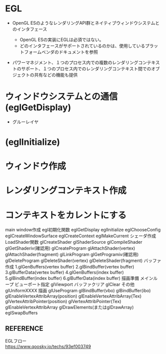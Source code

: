 
# EGL
- OpenGL ESのようなレンダリングAPI群とネイティブウィンドウシステムとのインタフェース
    - OpenGL ESの実装にEGLは必須ではない。
    - どのインタフェースがサポートされているのかは、使用しているプラットフォームベンダのドキュメントを参照


- パワーマネジメント、１つのプロセス内での複数のレンダリングコンテキストのサポート、１つのプロセス内でのレンダリングコンテキスト間でのオブジェクトの共有などの機能も提供

# ウィンドウシステムとの通信(eglGetDisplay)
- グルーレイヤ


# (eglInitialize)

# ウィンドウ作成

# レンダリングコンテキスト作成

# コンテキストをカレントにする




main
window作成
egl初期化関数
eglGetDisplay
eglInitialize
eglChooseConfig
eglCreateWindowSurface
eglCreateContext
eglMakeCurrent
シェーダ作成
LoadShader関数
glCreateShader
glShaderSource
glCompileShader
glGetShaderiv(確認用)
glCreateProgram
glAttachShader(vertex)
glAttachShader(fragment)
glLinkProgram
glGetProgramiv(確認用)
glDeleteProgram
glDeleteShader(vertex)
glDeleteShader(fragment)
バッファ作成
1.glGenBuffers(vertex buffer)
2.glBindBuffer(vertex buffer)
3.glBufferData(vertex buffer)
4.glGenBuffers(index buffer)
5.glBindBuffer(index buffer)
6.glBufferData(index buffer)
描画準備
メインループ
ビューポート指定
glViewport
バッファクリア
glClear
その他
glUniformXXXX
描画
glUseProgram
glBindBuffer(vbo)
glBindBuffer(ibo)
glEnableVertexAttribArray(position)
glEnableVertexAttribArray(Tex)
glVertexAttribPointer(position)
glVertexAttribPointer(Tex)
glEnableVertexAttribArray
glDrawElements(またはglDrawArray)
eglSwapBuffers


## REFERENCE
EGLフロー  
https://www.qoosky.io/techs/93ef003749